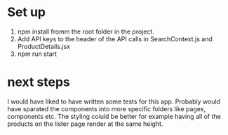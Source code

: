 # Set up
1. npm install fromm the root folder in the project.
2. Add API keys to the header of the API calls in SearchContext.js and ProductDetails.jsx
3. npm run start
 
# next steps
I would have liked to have written some tests for this app.
Probably would have sparated the components into more specific folders like pages, components etc.
The styling coiuld be better for example having all of the products on the lister page render at the same height.